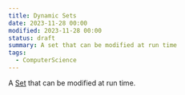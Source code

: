 ```yaml
---
title: Dynamic Sets
date: 2023-11-28 00:00
modified: 2023-11-28 00:00
status: draft
summary: A set that can be modified at run time
tags:
  - ComputerScience
---
```


A [Set](set.md) that can be modified at run time.